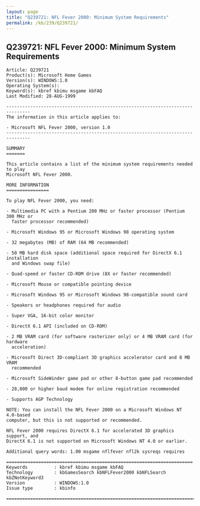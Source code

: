 ```yaml
---
layout: page
title: "Q239721: NFL Fever 2000: Minimum System Requirements"
permalink: /kb/239/Q239721/
---
```


## Q239721: NFL Fever 2000: Minimum System Requirements

	Article: Q239721
	Product(s): Microsoft Home Games
	Version(s): WINDOWS:1.0
	Operating System(s): 
	Keyword(s): kbref kbimu msgame kbFAQ
	Last Modified: 28-AUG-1999
	
	-------------------------------------------------------------------------------
	The information in this article applies to:
	
	- Microsoft NFL Fever 2000, version 1.0 
	-------------------------------------------------------------------------------
	
	SUMMARY
	=======
	
	This article contains a list of the minimum system requirements needed to play
	Microsoft NFL Fever 2000.
	
	MORE INFORMATION
	================
	
	To play NFL Fever 2000, you need:
	
	- Multimedia PC with a Pentium 200 MHz or faster processor (Pentium 300 MHz or
	  faster processor recommended)
	
	- Microsoft Windows 95 or Microsoft Windows 98 operating system
	
	- 32 megabytes (MB) of RAM (64 MB recommended)
	
	- 50 MB hard disk space (additional space required for DirectX 6.1 installation
	  and Windows swap file)
	
	- Quad-speed or faster CD-ROM drive (8X or faster recommended)
	
	- Microsoft Mouse or compatible pointing device
	
	- Microsoft Windows 95 or Microsoft Windows 98-compatible sound card
	
	- Speakers or headphones required for audio
	
	- Super VGA, 16-bit color monitor
	
	- DirectX 6.1 API (included on CD-ROM)
	
	- 2 MB VRAM card (for software rasterizer only) or 4 MB VRAM card (for hardware
	  acceleration)
	
	- Microsoft Direct 3D-compliant 3D graphics accelerator card and 8 MB VRAM
	  recommended
	
	- Microsoft SideWinder game pad or other 8-button game pad recommended
	
	- 28,800 or higher baud modem for online registration recommended
	
	- Supports AGP Technology
	
	NOTE: You can install the NFL Fever 2000 on a Microsoft Windows NT 4.0-based
	computer, but this is not supported or recommended.
	
	NFL Fever 2000 requires DirectX 6.1 for accelerated 3D graphics support, and
	DirectX 6.1 is not supported on Microsoft Windows NT 4.0 or earlier.
	
	Additional query words: 1.00 msgame nflfever nfl2k sysreqs requires
	
	======================================================================
	Keywords          : kbref kbimu msgame kbFAQ 
	Technology        : kbGamesSearch kbNFLFever2000 kbNFLSearch kbZNotKeyword3
	Version           : WINDOWS:1.0
	Issue type        : kbinfo
	
	=============================================================================
	
